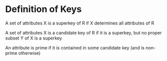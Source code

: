# Definition of Keys

A set of attributes X is a superkey of R if X determines all attributes of R

A set of attributes X  is a candidate key of R if it is a superkey, but no proper subset Y of X is a superkey

An attribute is prime if it is contained in some candidate key (and is non-prime otherwise)

